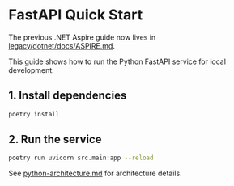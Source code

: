 # FastAPI Quick Start

The previous .NET Aspire guide now lives in [legacy/dotnet/docs/ASPIRE.md](../legacy/dotnet/docs/ASPIRE.md).

This guide shows how to run the Python FastAPI service for local development.

## 1. Install dependencies

```bash
poetry install
```

## 2. Run the service

```bash
poetry run uvicorn src.main:app --reload
```

See [python-architecture.md](python-architecture.md) for architecture details.
